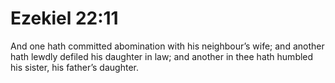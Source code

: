 # Ezekiel 22:11

And one hath committed abomination with his neighbour’s wife; and another hath lewdly defiled his daughter in law; and another in thee hath humbled his sister, his father’s daughter.